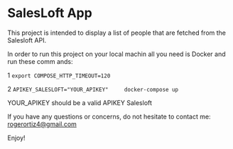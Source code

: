 # SalesLoft App

This project is intended to display a list of people that are fetched from the Salesloft API.

In order to run this project on your local machin all you need is Docker and run these comm
ands:

1 `export COMPOSE_HTTP_TIMEOUT=120`
    
2 `APIKEY_SALESLOFT="YOUR_APIKEY"     docker-compose up`

YOUR_APIKEY should be a valid APIKEY Salesloft

If you have any questions or concerns, do not hesitate to contact me:
<rogerortiz4@gmail.com>


Enjoy!
